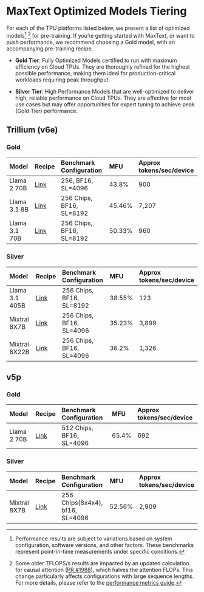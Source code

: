 
# MaxText Optimized Models Tiering

For each of the TPU platforms listed below, we present a list of optimized models[^1] [^2] for pre-training. If you’re getting started with MaxText, or want to push performance, we recommend choosing a Gold model, with an accompanying pre-training recipe.

- **Gold Tier**: Fully Optimized Models certified to run with maximum efficiency on Cloud TPUs. They are thoroughly refined for the highest possible performance, making them ideal for production-critical workloads requiring peak throughput.

- **Silver Tier**: High Performance Models that are well-optimized to deliver high, reliable performance on Cloud TPUs. They are effective for most use cases but may offer opportunities for expert tuning to achieve peak (Gold Tier) performance.

## Trillium (v6e)

### Gold

| Model | Recipe | Benchmark Configuration | MFU | Approx tokens/sec/device |
| :--- | :--- | :--- | :--- | :--- |
| Llama 2 70B | [Link](https://github.com/AI-Hypercomputer/tpu-recipes/tree/main/training/trillium/Llama2-70B-MaxText) | 256, BF16, SL=4096 | 43.8% | 900 |
| Llama 3.1 8B | [Link](https://github.com/AI-Hypercomputer/tpu-recipes/tree/main/training/trillium/Llama3.1-8B-MaxText/v6e-256) | 256 Chips, BF16, SL=8192 | 45.46% | 7,207 |
| Llama 3.1 70B | [Link](https://github.com/AI-Hypercomputer/maxtext/blob/92e59fdf547421f647590087f50fea5729da42d8/benchmarks/maxtext_trillium_model_configs.py#L959) | 256 Chips, BF16, SL=8192 | 50.33% | 960 |

### Silver

| Model | Recipe | Benchmark Configuration | MFU | Approx tokens/sec/device |
| :--- | :--- | :--- | :--- | :--- |
| Llama 3.1 405B | [Link](https://github.com/AI-Hypercomputer/maxtext/blob/5e6a7caff904f67fa654fc0ae983a16156bc21f8/benchmarks/maxtext_trillium_model_configs.py#L723) | 256 Chips, BF16, SL=8192 | 38.55% | 123 |
| Mixtral 8X7B | [Link](https://github.com/AI-Hypercomputer/tpu-recipes/tree/main/training/trillium/Mixtral-8x7B-MaxText) | 256 Chips, BF16, SL=4096 | 35.23% | 3,899 |
| Mixtral 8X22B | [Link](https://github.com/AI-Hypercomputer/tpu-recipes/tree/main/training/trillium/Mixtral-8x22B-MaxText) | 256 Chips, BF16, SL=4096 | 36.2% | 1,326 |

## v5p

### Gold

| Model | Recipe | Benchmark Configuration | MFU | Approx tokens/sec/device |
| :--- | :--- | :--- | :--- | :--- |
| Llama 2 70B | [Link](https://github.com/AI-Hypercomputer/maxtext/blob/92e59fdf547421f647590087f50fea5729da42d8/benchmarks/maxtext_v5p_model_configs.py#L156) | 512 Chips, BF16, SL=4096 | 65.4% | 692 |

### Silver

| Model | Recipe | Benchmark Configuration | MFU | Approx tokens/sec/device |
| :--- | :--- | :--- | :--- | :--- |
| Mixtral 8X7B | [Link](https://github.com/AI-Hypercomputer/tpu-recipes/tree/main/training/v5p/Mixtral-8X7B-Maxtext) | 256 Chips(8x4x4), bf16, SL=4096 | 52.56% | 2,909 |

[^1]:  Performance results are subject to variations based on system configuration, software versions, and other factors. These benchmarks represent point-in-time measurements under specific conditions.
[^2]:  Some older TFLOPS/s results are impacted by an updated calculation for causal attention ([PR #1988](https://github.com/AI-Hypercomputer/maxtext/pull/1988)), which halves the attention FLOPs. This change particularly affects configurations with large sequence lengths. For more details, please refer to the [performance metrics guide](https://github.com/AI-Hypercomputer/maxtext/blob/main/docs/guides/performance_metrics.md).
